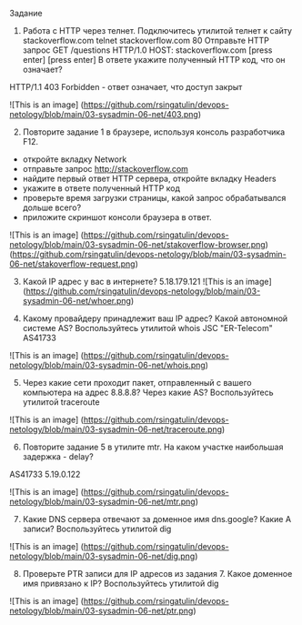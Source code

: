 Задание
1. Работа c HTTP через телнет.
Подключитесь утилитой телнет к сайту stackoverflow.com telnet stackoverflow.com 80
Отправьте HTTP запрос
GET /questions HTTP/1.0
HOST: stackoverflow.com
[press enter]
[press enter]
В ответе укажите полученный HTTP код, что он означает?

HTTP/1.1 403 Forbidden - ответ означает, что доступ закрыт

![This is an image]
(https://github.com/rsingatulin/devops-netology/blob/main/03-sysadmin-06-net/403.png)

2. Повторите задание 1 в браузере, используя консоль разработчика F12.
- откройте вкладку Network
- отправьте запрос http://stackoverflow.com
- найдите первый ответ HTTP сервера, откройте вкладку Headers
- укажите в ответе полученный HTTP код
- проверьте время загрузки страницы, какой запрос обрабатывался дольше всего?
- приложите скриншот консоли браузера в ответ.

![This is an image]
(https://github.com/rsingatulin/devops-netology/blob/main/03-sysadmin-06-net/stakoverflow-browser.png)
(https://github.com/rsingatulin/devops-netology/blob/main/03-sysadmin-06-net/stakoverflow-request.png)

3. Какой IP адрес у вас в интернете?
5.18.179.121
![This is an image]
(https://github.com/rsingatulin/devops-netology/blob/main/03-sysadmin-06-net/whoer.png)

4. Какому провайдеру принадлежит ваш IP адрес? Какой автономной системе AS? Воспользуйтесь утилитой whois
JSC "ER-Telecom"
AS41733

![This is an image]
(https://github.com/rsingatulin/devops-netology/blob/main/03-sysadmin-06-net/whois.png)

5. Через какие сети проходит пакет, отправленный с вашего компьютера на адрес 8.8.8.8? Через какие AS? Воспользуйтесь утилитой traceroute

![This is an image]
(https://github.com/rsingatulin/devops-netology/blob/main/03-sysadmin-06-net/traceroute.png)

6. Повторите задание 5 в утилите mtr. На каком участке наибольшая задержка - delay?

AS41733  5.19.0.122

![This is an image]
(https://github.com/rsingatulin/devops-netology/blob/main/03-sysadmin-06-net/mtr.png)

7. Какие DNS сервера отвечают за доменное имя dns.google? Какие A записи? Воспользуйтесь утилитой dig

![This is an image]
(https://github.com/rsingatulin/devops-netology/blob/main/03-sysadmin-06-net/dig.png)

8. Проверьте PTR записи для IP адресов из задания 7. Какое доменное имя привязано к IP? Воспользуйтесь утилитой dig

![This is an image]
(https://github.com/rsingatulin/devops-netology/blob/main/03-sysadmin-06-net/ptr.png)

